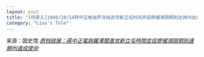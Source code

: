 ```yaml
---
layout: post
title: "[待录入]1948/10/14蒋中正电询罗泽闿进攻新立屯时间并促廖耀湘限期到达锦州达成使命"
category: "Liao's Tele"
---
```

来源：国史馆 [*原档链接：蔣中正電詢羅澤闓進攻新立屯時間並促廖耀湘限期到達錦州達成使命*](https://ahonline.drnh.gov.tw/index.php?act=Display/image/5885990cCVwzS5#eal)
